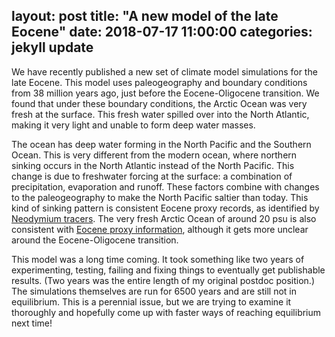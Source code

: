 layout: post
title: "A new model of the late Eocene"
date: 2018-07-17 11:00:00
categories: jekyll update
---
We have recently published a new set of climate model simulations for the late Eocene. This model uses paleogeography and boundary conditions from 38 million years ago, just before the Eocene-Oligocene transition. We found that under these boundary conditions, the Arctic Ocean was very fresh at the surface. This fresh water spilled over into the North Atlantic, making it very light and unable to form deep water masses. 

The ocean has deep water forming in the North Pacific and the Southern Ocean. This is very different from the modern ocean, where northern sinking occurs in the North Atlantic instead of the North Pacific. This change is due to freshwater forcing at the surface: a combination of precipitation, evaporation and runoff. These factors combine with changes to the paleogeography to make the North Pacific saltier than today. This kind of sinking pattern is consistent Eocene proxy records, as identified by [Neodymium tracers](http://dx.doi.org/10.1002/2013PA002535). The very fresh Arctic Ocean of around 20 psu is also consistent with [Eocene proxy information](http://dx.doi.org/10.1038/nature04692), although it gets more unclear around the Eocene-Oligocene transition.

This model was a long time coming. It took something like two years of experimenting, testing, failing and fixing things to eventually get publishable results. (Two years was the entire length of my original postdoc position.) The simulations themselves are run for 6500 years and are still not in equilibrium. This is a perennial issue, but we are trying to examine it thoroughly and hopefully come up with faster ways of reaching equilibrium next time!

